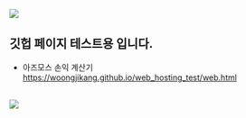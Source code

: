 <img src="https://capsule-render.vercel.app/api?type=waving&color=BDBDC8&height=150&section=header" /><br>
<h2>깃헙 페이지 테스트용 입니다.</h2>

- 아즈모스 손익 계산기 https://woongjikang.github.io/web_hosting_test/web.html

<br><img src="https://capsule-render.vercel.app/api?type=waving&color=BDBDC8&height=150&section=footer" />
